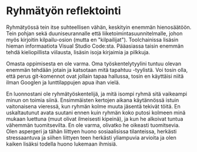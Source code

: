 # Ryhmätyön reflektointi

Ryhmätyössä tein itse suhteellisen vähän, keskityin enemmän hienosäätöön. Tein pohjan sekä duuniseurannalle että liiketoimintasuunnitelmalle, johon myös kirjoitin kilpailu-osion (mutta en "kilpailijat"). Toolchainissa lisäsin hieman informaatiota Visual Studio Code:sta. Pääasiassa taisin enemmän tehdä kieliopillista viilausta, lisäsin isoja kirjaimia ja pilkkuja.

Omasta oppimisesta en ole varma. Oma työskentelytyylini tuntuu olevan enemmän tehdään jotain ja katsotaan mitä tapahtuu -tyylistä. Voi tosin olla, että perus git-komennot ovat jollain tapaa hallussa, tosin en käyttäisi niitä ilman Googlen ja lunttilappujen apua ihan vielä.

En luonnostani ole ryhmätyöskentelijä, ja mitä isompi ryhmä sitä vaikeampi minun on toimia siinä. Ensimmäisten kertojen aikana käytännössä istuin vaitonaisena vieressä, kun ryhmän kolme muuta jäsentä tekivät töitä. En uskaltautunut avata suutani ennen kuin ryhmän koko putosi kolmeen minä mukaan luettuna (muut olivat ilmeisesti kipeinä), ja kun he alkoivat tuntua vähemmän tuomitsevilta. En ole varma, olivatko he oikeasti tuomitsevia. Olen aspergeri ja tähän liittyen huono sosiaalisissa tilanteissa, herkästi stressaantuva ja siihen liittyen teen herkästi yliampuvia arvioita ja olen kaiken lisäksi todella huono lukemaan ihmisiä.